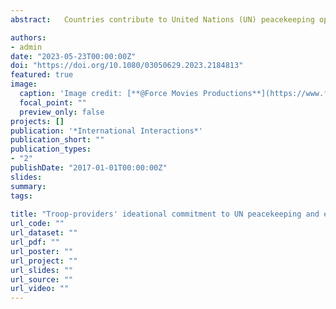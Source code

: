 ```yaml
---
abstract: 	Countries contribute to United Nations (UN) peacekeeping operations for a variety of reasons. That diversion of interest affects how the operations’ mandates are fulfilled. While some troop-providers align with the principles of UN peacekeeping, others act in favor of their private benefits. Drawing on the conflict-of-interest theory, I posit that divergent interests within peacekeeping operations reduce the commitment of troop-providers to the principles of UN peacekeeping; therefore, the functionality of UN peacekeeping missions is damaged. This article explores the effect of troop-providers’ ideational commitment to UN peacekeeping on reducing the length of conflicts and civilian victimization by the combatants in all terminated and ongoing peacekeeping operations from November 1990 to December 2019. The results show that an increase in troop-providers’ ideational commitment to UN peacekeeping reduces both the length of conflicts and civilian victimization. The article makes three contributions. First, it elaborates on the consequences of how peacekeeping operations are composed, bringing in the primary motivations of troop-providers. Second, it develops a new measure of troop-providers’ ideational commitment to UN peacekeeping, taking into account their human rights stance in the UNGA. Third, the study suggests that troop-providers’ commitment to the principles of UN peacekeeping becomes more pivotal in large deployments.

authors:
- admin 
date: "2023-05-23T00:00:00Z" 
doi: "https://doi.org/10.1080/03050629.2023.2184813"
featured: true
image:
  caption: 'Image credit: [**@Force Movies Productions**](https://www.flickr.com/photos/147647726@N06/38160945061/)'
  focal_point: ""
  preview_only: false
projects: []
publication: '*International Interactions*'
publication_short: ""
publication_types:  
- "2"
publishDate: "2017-01-01T00:00:00Z"
slides: 
summary: 
tags:
 
title: "Troop-providers' ideational commitment to UN peacekeeping and effectiveness"
url_code: "" 
url_dataset: "" 
url_pdf: ""
url_poster: ""
url_project: ""
url_slides: ""
url_source: ""
url_video: ""
---
```


 

